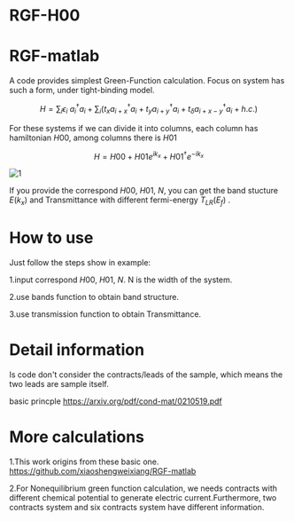# RGF-H00
# RGF-matlab
A code provides simplest Green-Function calculation.
Focus on system has such a form, under tight-binding model.

$$
\begin{equation*}
H=\sum _{i} \epsilon _{i} \ a_{i}^{\dagger } a_{i} +\sum _{i}\left( t_{x} a_{i+x}^{\dagger } a_{i} +t_{y} a_{i+y}^{\dagger } a_{i} +t_{\delta } a_{i+x-y}^{\dagger } a_{i} +h.c.\right)
\end{equation*}
$$

For these systems if we can divide it into columns, each column has hamiltonian $H00$, among columns there is $H01$

$$
\begin{equation*}
H=H00 +H01e^{ik_x} +H01^{\dagger}e^{-ik_x}
\end{equation*}
$$

![1](https://user-images.githubusercontent.com/84439883/224984025-1bcb6d01-4be2-4a33-8649-90721e6471cd.png)



If you provide the correspond $H00$, $H01$, $N$, you can get the band stucture $E(k_x)$ and Transmittance with different fermi-energy $T_{LR}(E_f)$ .
# How to use
Just follow the steps show in example:

1.input correspond $H00$, $H01$, $N$.
N is the width of the system.

2.use bands function to obtain band structure.

3.use transmission function to obtain Transmittance.
# Detail information

Is code don't consider the contracts/leads of the sample, which means the two leads are sample itself.

basic princple
https://arxiv.org/pdf/cond-mat/0210519.pdf

# More calculations

1.This work origins from these basic one.
https://github.com/xiaoshengweixiang/RGF-matlab

2.For Nonequilibrium green function calculation, we needs contracts with different chemical potential to generate electric current.Furthermore, two contracts system and six contracts system have different information.


